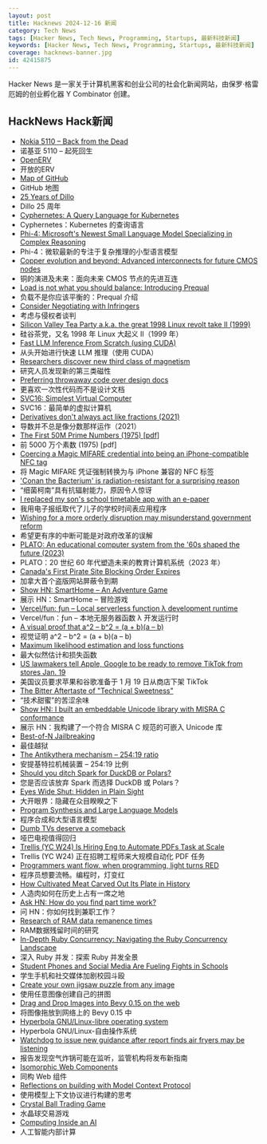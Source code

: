 ```yaml
---
layout: post
title: Hacknews 2024-12-16 新闻
category: Tech News
tags: [Hacker News, Tech News, Programming, Startups, 最新科技新闻]
keywords: [Hacker News, Tech News, Programming, Startups, 最新科技新闻]
coverage: hacknews-banner.jpg
id: 42415875
---
```


Hacker News 是一家关于计算机黑客和创业公司的社会化新闻网站，由保罗·格雷厄姆的创业孵化器 Y Combinator 创建。

## HackNews Hack新闻

- [Nokia 5110 – Back from the Dead](https://opsbros.com/nokia-5110-back-from-the-dead/)
- 诺基亚 5110 – 起死回生
- [OpenERV](https://www.openerv.ca)
- 开放的ERV
- [Map of GitHub](https://github.com/anvaka/map-of-github)
- GitHub 地图
- [25 Years of Dillo](https://dillo-browser.github.io/25-years/)
- Dillo 25 周年
- [Cyphernetes: A Query Language for Kubernetes](https://cyphernet.es/#)
- Cyphernetes：Kubernetes 的查询语言
- [Phi-4: Microsoft's Newest Small Language Model Specializing in Complex Reasoning](https://techcommunity.microsoft.com/blog/aiplatformblog/introducing-phi-4-microsoft%E2%80%99s-newest-small-language-model-specializing-in-comple/4357090)
- Phi-4：微软最新的专注于复杂推理的小型语言模型
- [Copper evolution and beyond: Advanced interconnects for future CMOS nodes](https://research.ibm.com/blog/beol-cu-interconnects-iedm)
- 铜的演进及未来：面向未来 CMOS 节点的先进互连
- [Load is not what you should balance: Introducing Prequal](https://www.usenix.org/conference/nsdi24/presentation/wydrowski)
- 负载不是你应该平衡的：Prequal 介绍
- [Consider Negotiating with Infringers](https://www.thelegalartist.com/blog/why-you-should-consider-negotiating-with-infringers)
- 考虑与侵权者谈判
- [Silicon Valley Tea Party a.k.a. the great 1998 Linux revolt take II (1999)](http://marc.merlins.org/linux/teaparty/)
- 硅谷茶党，又名 1998 年 Linux 大起义 II（1999 年）
- [Fast LLM Inference From Scratch (using CUDA)](https://andrewkchan.dev/posts/yalm.html)
- 从头开始进行快速 LLM 推理（使用 CUDA）
- [Researchers discover new third class of magnetism](https://www.nottingham.ac.uk/news/researchers-discover-new-third-class-of-magnetism-that-could-transform-digital-devices)
- 研究人员发现新的第三类磁性
- [Preferring throwaway code over design docs](https://softwaredoug.com/blog/2024/12/14/throwaway-prs-not-design-docs)
- 更喜欢一次性代码而不是设计文档
- [SVC16: Simplest Virtual Computer](https://github.com/JanNeuendorf/SVC16)
- SVC16：最简单的虚拟计算机
- [Derivatives don't always act like fractions (2021)](https://johncarlosbaez.wordpress.com/2021/09/13/the-cyclic-identity-for-partial-derivatives/)
- 导数并不总是像分数那样运作（2021）
- [The First 50M Prime Numbers (1975) [pdf]](https://people.mpim-bonn.mpg.de/zagier/files/doi/10.1007/BF03039306/fulltext.pdf)
- 前 5000 万个素数 (1975) [pdf]
- [Coercing a Magic MIFARE credential into being an iPhone-compatible NFC tag](https://ewpratten.com/blog/iphone-mifare-magic)
- 将 Magic MIFARE 凭证强制转换为与 iPhone 兼容的 NFC 标签
- ['Conan the Bacterium' is radiation-resistant for a surprising reason](https://www.cnn.com/2024/12/11/science/conan-the-bacterium-antioxidant/index.html)
- “细菌柯南”具有抗辐射能力，原因令人惊讶
- [I replaced my son's school timetable app with an e-paper](https://mfasold.net/blog/displaying-website-content-on-an-e-ink-display/)
- 我用电子报纸取代了儿子的学校时间表应用程序
- [Wishing for a more orderly disruption may misunderstand government reform](https://www.eatingpolicy.com/p/bringing-elon-to-a-knife-fight)
- 希望更有序的中断可能是对政府改革的误解
- [PLATO: An educational computer system from the '60s shaped the future (2023)](https://arstechnica.com/gadgets/2023/03/plato-how-an-educational-computer-system-from-the-60s-shaped-the-future/)
- PLATO：20 世纪 60 年代塑造未来的教育计算机系统（2023 年）
- [Canada's First Pirate Site Blocking Order Expires](https://torrentfreak.com/canadas-first-pirate-site-blocking-order-quietly-expires-241214/)
- 加拿大首个盗版网站屏蔽令到期
- [Show HN: SmartHome – An Adventure Game](https://smarthome.steviep.xyz)
- 展示 HN：SmartHome – 冒险游戏
- [Vercel/fun: ƒun – Local serverless function λ development runtime](https://github.com/vercel/fun)
- Vercel/fun：ƒun – 本地无服务器函数 λ 开发运行时
- [A visual proof that a^2 – b^2 = (a + b)(a – b)](https://www.futilitycloset.com/2024/12/15/tidy-2/)
- 视觉证明 a^2 – b^2 = (a + b)(a – b)
- [Maximum likelihood estimation and loss functions](https://rish-01.github.io/blog/posts/ml_estimation/)
- 最大似然估计和损失函数
- [US lawmakers tell Apple, Google to be ready to remove TikTok from stores Jan. 19](https://www.reuters.com/legal/us-lawmakers-tell-apple-google-be-ready-remove-tiktok-app-stores-jan-19-2024-12-13/)
- 美国议员要求苹果和谷歌准备于 1 月 19 日从商店下架 TikTok
- [The Bitter Aftertaste of "Technical Sweetness"](https://thereader.mitpress.mit.edu/the-bitter-aftertaste-of-technical-sweetness/)
- “技术甜蜜”的苦涩余味
- [Show HN: I built an embeddable Unicode library with MISRA C conformance](https://railgunlabs.com/unicorn/)
- 展示 HN：我构建了一个符合 MISRA C 规范的可嵌入 Unicode 库
- [Best-of-N Jailbreaking](https://arxiv.org/abs/2412.03556)
- 最佳越狱
- [The Antikythera mechanism – 254:19 ratio](https://leancrew.com/all-this/2024/12/the-antikythera-mechanism/)
- 安提基特拉机械装置 – 254:19 比例
- [Should you ditch Spark for DuckDB or Polars?](https://milescole.dev/data-engineering/2024/12/12/Should-You-Ditch-Spark-DuckDB-Polars.html)
- 您是否应该放弃 Spark 而选择 DuckDB 或 Polars？
- [Eyes Wide Shut: Hidden in Plain Sight](https://boydrinksink.com/eyes-wide-shut-hidden-in-plain-sight)
- 大开眼界：隐藏在众目睽睽之下
- [Program Synthesis and Large Language Models](https://cacm.acm.org/opinion/on-program-synthesis-and-large-language-models/)
- 程序合成和大型语言模型
- [Dumb TVs deserve a comeback](https://www.makeuseof.com/reasons-why-dumb-tvs-deserve-a-comeback/)
- 哑巴电视值得回归
- [Trellis (YC W24) Is Hiring Eng to Automate PDFs Task at Scale](https://ycombinator.com/companies/trellis/jobs/7vGTphf-founding-engineer-backend-ai)
- Trellis (YC W24) 正在招聘工程师来大规模自动化 PDF 任务
- [Programmers want flow. when programming, light turns RED](https://www.scannedinavian.com/programmers-want-flow-when-programming-light-turns-red.html)
- 程序员想要流畅。编程时，灯变红
- [How Cultivated Meat Carved Out Its Plate in History](https://www.synbiobeta.com/read/how-cultivated-meat-carved-out-its-plate-in-history)
- 人造肉如何在历史上占有一席之地
- [Ask HN: How do you find part time work?]()
- 问 HN：你如何找到兼职工作？
- [Research of RAM data remanence times](https://blog.3mdeb.com/2024/2024-12-13-ram-data-decay-research/)
- RAM数据残留时间的研究
- [In-Depth Ruby Concurrency: Navigating the Ruby Concurrency Landscape](https://jpcamara.com/2024/12/14/my-rubyconf-talk.html)
- 深入 Ruby 并发：探索 Ruby 并发全景
- [Student Phones and Social Media Are Fueling Fights in Schools](https://www.nytimes.com/2024/12/15/technology/school-fight-videos-student-phones.html)
- 学生手机和社交媒体加剧校园斗殴
- [Create your own jigsaw puzzle from any image](https://puzzlezilla.com/create-puzzle)
- 使用任意图像创建自己的拼图
- [Drag and Drop Images into Bevy 0.15 on the web](https://rustunit.com/blog/2024/12-10-rust-web-drag-drop-image/)
- 将图像拖放到网络上的 Bevy 0.15 中
- [Hyperbola GNU/Linux-libre operating system](https://www.hyperbola.info/)
- Hyperbola GNU/Linux-自由操作系统
- [Watchdog to issue new guidance after report finds air fryers may be listening](https://news.sky.com/story/watchdog-to-issue-new-guidance-after-report-finds-air-fryers-may-be-listening-13273180)
- 报告发现空气炸锅可能在监听，监管机构将发布新指南
- [Isomorphic Web Components](https://jakelazaroff.com/words/isomorphic-web-components/)
- 同构 Web 组件
- [Reflections on building with Model Context Protocol](https://outlore.dev/blog/model-context-protocol/)
- 使用模型上下文协议进行构建的思考
- [Crystal Ball Trading Game](https://elmwealth.com/crystal-ball/)
- 水晶球交易游戏
- [Computing Inside an AI](https://willwhitney.com/computing-inside-ai.html)
- 人工智能内部计算

